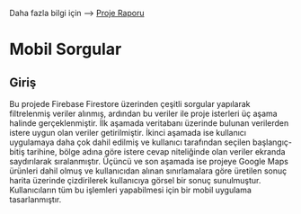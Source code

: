 Daha fazla bilgi için --> [Proje Raporu](https://github.com/mustafayigit34/flutter-mobilSorgular-YazLab/files/6412286/Rapor.pdf)

# Mobil Sorgular
## Giriş
Bu projede Firebase Firestore üzerinden 
çeşitli sorgular yapılarak filtrelenmiş veriler alınmış, ardından bu veriler ile proje isterleri üç aşama halinde gerçeklenmiştir.
İlk aşamada veritabanı üzerinde bulunan 
verilerden istere uygun olan veriler getirilmiştir. İkinci aşamada ise kullanıcı uygulamaya daha çok dahil edilmiş ve kullanıcı 
tarafından seçilen başlangıç-bitiş tarihine, 
bölge adına göre istere cevap niteliğinde 
olan veriler ekranda saydırılarak sıralanmıştır. Üçüncü ve son aşamada ise projeye 
Google Maps ürünleri dahil olmuş ve kullanıcıdan alınan sınırlamalara göre üretilen 
sonuç harita üzerinde çizdirilerek kullanıcıya görsel bir sonuç sunulmuştur. Kullanıcıların tüm bu işlemleri yapabilmesi için 
bir mobil uygulama tasarlanmıştır.
